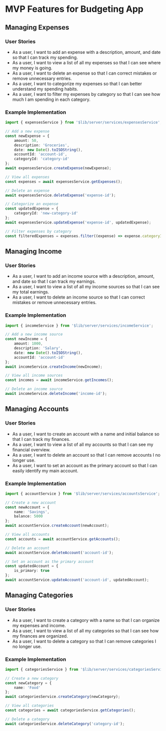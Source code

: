 # MVP Features for Budgeting App

## Managing Expenses

### User Stories

- As a user, I want to add an expense with a description, amount, and date so that I can track my spending.
- As a user, I want to view a list of all my expenses so that I can see where my money is going.
- As a user, I want to delete an expense so that I can correct mistakes or remove unnecessary entries.
- As a user, I want to categorize my expenses so that I can better understand my spending habits.
- As a user, I want to filter my expenses by category so that I can see how much I am spending in each category.

### Example Implementation

```typescript
import { expensesService } from '$lib/server/services/expensesService';

// Add a new expense
const newExpense = {
	amount: 50,
	description: 'Groceries',
	date: new Date().toISOString(),
	accountId: 'account-id',
	categoryId: 'category-id'
};
await expensesService.createExpense(newExpense);

// View all expenses
const expenses = await expensesService.getExpenses();

// Delete an expense
await expensesService.deleteExpense('expense-id');

// Categorize an expense
const updatedExpense = {
	categoryId: 'new-category-id'
};
await expensesService.updateExpense('expense-id', updatedExpense);

// Filter expenses by category
const filteredExpenses = expenses.filter((expense) => expense.categoryId === 'category-id');
```

## Managing Income

### User Stories

- As a user, I want to add an income source with a description, amount, and date so that I can track my earnings.
- As a user, I want to view a list of all my income sources so that I can see my total earnings.
- As a user, I want to delete an income source so that I can correct mistakes or remove unnecessary entries.

### Example Implementation

```typescript
import { incomeService } from '$lib/server/services/incomeService';

// Add a new income source
const newIncome = {
	amount: 1000,
	description: 'Salary',
	date: new Date().toISOString(),
	accountId: 'account-id'
};
await incomeService.createIncome(newIncome);

// View all income sources
const incomes = await incomeService.getIncomes();

// Delete an income source
await incomeService.deleteIncome('income-id');
```

## Managing Accounts

### User Stories

- As a user, I want to create an account with a name and initial balance so that I can track my finances.
- As a user, I want to view a list of all my accounts so that I can see my financial overview.
- As a user, I want to delete an account so that I can remove accounts I no longer use.
- As a user, I want to set an account as the primary account so that I can easily identify my main account.

### Example Implementation

```typescript
import { accountService } from '$lib/server/services/accountsService';

// Create a new account
const newAccount = {
	name: 'Savings',
	balance: 5000
};
await accountService.createAccount(newAccount);

// View all accounts
const accounts = await accountService.getAccounts();

// Delete an account
await accountService.deleteAccount('account-id');

// Set an account as the primary account
const updatedAccount = {
	is_primary: true
};
await accountService.updateAccount('account-id', updatedAccount);
```

## Managing Categories

### User Stories

- As a user, I want to create a category with a name so that I can organize my expenses and income.
- As a user, I want to view a list of all my categories so that I can see how my finances are organized.
- As a user, I want to delete a category so that I can remove categories I no longer use.

### Example Implementation

```typescript
import { categoriesService } from '$lib/server/services/categoriesService';

// Create a new category
const newCategory = {
	name: 'Food'
};
await categoriesService.createCategory(newCategory);

// View all categories
const categories = await categoriesService.getCategories();

// Delete a category
await categoriesService.deleteCategory('category-id');
```
